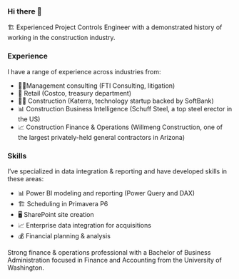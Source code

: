 ### Hi there 👋

🏗 Experienced Project Controls Engineer with a demonstrated history of working in the construction industry.


### Experience

I have a range of experience across industries from:

- 👨‍💻Management consulting (FTI Consulting, litigation)
- 🛒 Retail (Costco, treasury department)
- 👷‍♂️ Construction (Katerra, technology startup backed by SoftBank)
- 📊 Construction Business Intelligence (Schuff Steel, a top steel erector in the US)
- 📈 Construction Finance & Operations (Willmeng Construction, one of the largest privately-held general contractors in Arizona)


### Skills

I’ve specialized in data integration & reporting and have developed skills in these areas:

- 📊 Power BI modeling and reporting (Power Query and DAX)
- 🏗 Scheduling in Primavera P6
- 🖥 SharePoint site creation
- 📈 Enterprise data integration for acquisitions
- 💰 Financial planning & analysis

Strong finance & operations professional with a Bachelor of Business Administration focused in Finance and Accounting from the University of Washington.
